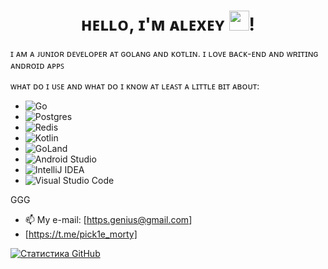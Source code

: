 <h1 align="center">ʜᴇʟʟᴏ, ɪ'ᴍ ᴀʟᴇxᴇʏ
<img src="https://github.com/blackcater/blackcater/raw/main/images/Hi.gif" height="32"/>!</h1>

ɪ ᴀᴍ ᴀ ᴊᴜɴɪᴏʀ ᴅᴇᴠᴇʟᴏᴘᴇʀ ᴀᴛ ɢᴏʟᴀɴɢ ᴀɴᴅ ᴋᴏᴛʟɪɴ. ɪ ʟᴏᴠᴇ ʙᴀᴄᴋ-ᴇɴᴅ ᴀɴᴅ ᴡʀɪᴛɪɴɢ ᴀɴᴅʀᴏɪᴅ ᴀᴘᴘꜱ

ᴡʜᴀᴛ ᴅᴏ ɪ ᴜꜱᴇ ᴀɴᴅ ᴡʜᴀᴛ ᴅᴏ ɪ ᴋɴᴏᴡ ᴀᴛ ʟᴇᴀꜱᴛ ᴀ ʟɪᴛᴛʟᴇ ʙɪᴛ ᴀʙᴏᴜᴛ:

- ![Go](https://img.shields.io/badge/go-%2300ADD8.svg?style=for-the-badge&logo=go&logoColor=white)
- ![Postgres](https://img.shields.io/badge/postgres-%23316192.svg?style=for-the-badge&logo=postgresql&logoColor=white)
- ![Redis](https://img.shields.io/badge/redis-%23DD0031.svg?style=for-the-badge&logo=redis&logoColor=white)
- ![Kotlin](https://img.shields.io/badge/kotlin-%237F52FF.svg?style=for-the-badge&logo=kotlin&logoColor=white)
- ![GoLand](https://img.shields.io/badge/GoLand-0f0f0f?&style=for-the-badge&logo=goland&logoColor=white)
- ![Android Studio](https://img.shields.io/badge/Android%20Studio-3DDC84.svg?style=for-the-badge&logo=android-studio&logoColor=white)
- ![IntelliJ IDEA](https://img.shields.io/badge/IntelliJIDEA-000000.svg?style=for-the-badge&logo=intellij-idea&logoColor=white)
- ![Visual Studio Code](https://img.shields.io/badge/Visual%20Studio%20Code-0078d7.svg?style=for-the-badge&logo=visual-studio-code&logoColor=white)


GGG
- 📫 My e-mail: [https.genius@gmail.com]
- [https://t.me/pick1e_morty]

[![Статистика GitHub](https://github-readme-stats.vercel.app/api?username=0x0FACED)](https://github.com/anuraghazra/github-readme-stats)


